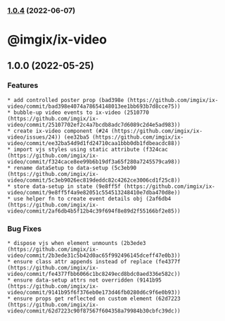 ### [1.0.4](https://github.com/imgix/ix-video/compare/v1.0.3...v1.0.4) (2022-06-07)

# @imgix/ix-video

## 1.0.0 (2022-05-25)

### Features

    * add controlled poster prop (bad398e (https://github.com/imgix/ix-video/commit/bad398e4074a78654148013ee1bb693b7d8cce75))
    * bubble-up video events to ix-video (2510770 (https://github.com/imgix/ix-video/commit/25107702ef2c4a7bcdb8adc7d6089c2d4e5ad983))
    * create ix-video component (#24 (https://github.com/imgix/ix-video/issues/24)) (ee32ba5 (https://github.com/imgix/ix-video/commit/ee32ba54d9d1fd24710caa1bbb0db1fdbeacdc88))
    * import vjs styles using static attribute (f324cac (https://github.com/imgix/ix-video/commit/f324cace8ee99b6b19df3a65f280a7245579ca98))
    * rename dataSetup to data-setup (5c3eb90 (https://github.com/imgix/ix-video/commit/5c3eb9026ec819deddc82c4262ce3006cd1f25c8))
    * store data-setup in state (9e8ff5f (https://github.com/imgix/ix-video/commit/9e8ff5f4a9e82051c554513248410e7dba470d8e))
    * use helper fn to create event details obj (2af6db4 (https://github.com/imgix/ix-video/commit/2af6db4b5f12b4c39f694f8e89d2f55166bf2e85))

### Bug Fixes

    * dispose vjs when element unmounts (2b3ede3 (https://github.com/imgix/ix-video/commit/2b3ede31c5b42d0ac65f992496145dceff47e0b3))
    * ensure class attr appends instead of replace (fe4377f (https://github.com/imgix/ix-video/commit/fe4377fbb6066c1bc8249ecd8bdc0aed336e582c))
    * ensure data-setup attrs not overridden (9141b95 (https://github.com/imgix/ix-video/commit/9141b95f6f376eb0e173d46fb0280d6c9f6e0b93))
    * ensure props get reflected on custom element (62d7223 (https://github.com/imgix/ix-video/commit/62d7223c90f87567f604358a79984b30cbfc39dc))
